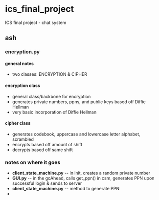 # ics_final_project
 ICS final project - chat system

## ash
### encryption.py
#### general notes
* two classes: ENCRYPTION & CIPHER
#### encryption class
* general class/backbone for encryption
* generates private numbers, ppns, and public keys based off Diffie Hellman
* very basic incorporation of Diffie Hellman
#### cipher class
* generates codebook, uppercase and lowercase letter alphabet, scrambled
* encrypts based off amount of shift
* decrypts based off same shift

### notes on where it goes
* __client_state_machine.py__ -- in init, creates a random private number
* __GUI.py__ -- in the goAhead, calls get_ppn() in csm, generates PPN upon successful login & sends to server
* __client_state_machine.py__ -- method to generate PPN
* 
